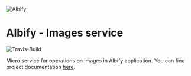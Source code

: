 ![Albify](https://raw.githubusercontent.com/anzemur/documentation/main/resources/logo-dark.png)
# Albify - Images service

![Travis-Build](https://travis-ci.com/RSOTeam13/images-service.svg?branch=main)
 
Micro service for operations on images in Albify application. You can find project documentation [here](https://github.com/RSOTeam13/documentation).